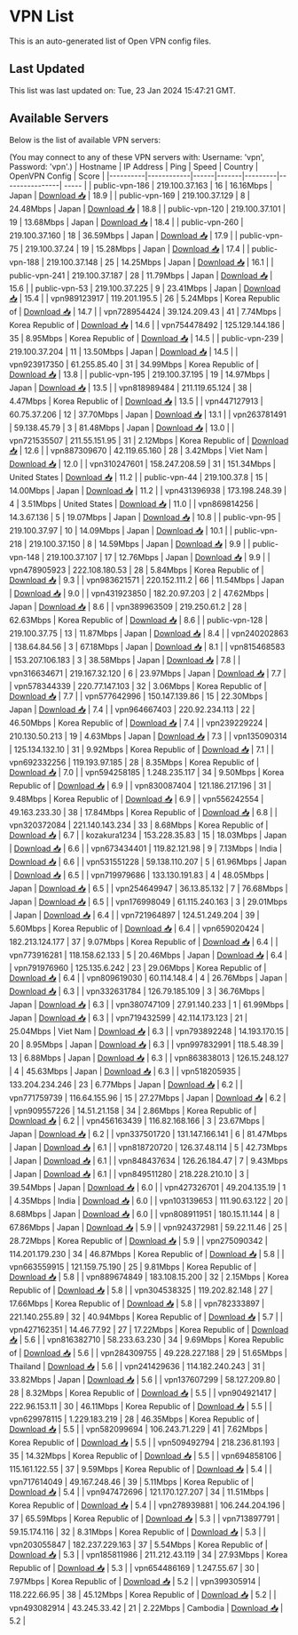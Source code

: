 # VPN List

This is an auto-generated list of Open VPN config files.

## Last Updated

This list was last updated on: Tue, 23 Jan 2024 15:47:21 GMT.

## Available Servers

Below is the list of available VPN servers:

(You may connect to any of these VPN servers with: Username: 'vpn', Password: 'vpn'.)
| Hostname | IP Address | Ping | Speed | Country | OpenVPN Config | Score |
|----------|------------|------|-------|---------|----------------| ----- |
| public-vpn-186 | 219.100.37.163 | 16 | 16.16Mbps | Japan | [Download 📥](./configs/server_0_JP.ovpn) | 18.9 |
| public-vpn-169 | 219.100.37.129 | 8 | 24.48Mbps | Japan | [Download 📥](./configs/server_1_JP.ovpn) | 18.8 |
| public-vpn-120 | 219.100.37.101 | 19 | 13.68Mbps | Japan | [Download 📥](./configs/server_2_JP.ovpn) | 18.4 |
| public-vpn-260 | 219.100.37.160 | 18 | 36.59Mbps | Japan | [Download 📥](./configs/server_3_JP.ovpn) | 17.9 |
| public-vpn-75 | 219.100.37.24 | 19 | 15.28Mbps | Japan | [Download 📥](./configs/server_4_JP.ovpn) | 17.4 |
| public-vpn-188 | 219.100.37.148 | 25 | 14.25Mbps | Japan | [Download 📥](./configs/server_5_JP.ovpn) | 16.1 |
| public-vpn-241 | 219.100.37.187 | 28 | 11.79Mbps | Japan | [Download 📥](./configs/server_6_JP.ovpn) | 15.6 |
| public-vpn-53 | 219.100.37.225 | 9 | 23.41Mbps | Japan | [Download 📥](./configs/server_7_JP.ovpn) | 15.4 |
| vpn989123917 | 119.201.195.5 | 26 | 5.24Mbps | Korea Republic of | [Download 📥](./configs/server_8_KR.ovpn) | 14.7 |
| vpn728954424 | 39.124.209.43 | 41 | 7.74Mbps | Korea Republic of | [Download 📥](./configs/server_9_KR.ovpn) | 14.6 |
| vpn754478492 | 125.129.144.186 | 35 | 8.95Mbps | Korea Republic of | [Download 📥](./configs/server_10_KR.ovpn) | 14.5 |
| public-vpn-239 | 219.100.37.204 | 11 | 13.50Mbps | Japan | [Download 📥](./configs/server_11_JP.ovpn) | 14.5 |
| vpn923917350 | 61.255.85.40 | 31 | 34.99Mbps | Korea Republic of | [Download 📥](./configs/server_12_KR.ovpn) | 13.8 |
| public-vpn-195 | 219.100.37.195 | 19 | 14.97Mbps | Japan | [Download 📥](./configs/server_13_JP.ovpn) | 13.5 |
| vpn818989484 | 211.119.65.124 | 38 | 4.47Mbps | Korea Republic of | [Download 📥](./configs/server_14_KR.ovpn) | 13.5 |
| vpn447127913 | 60.75.37.206 | 12 | 37.70Mbps | Japan | [Download 📥](./configs/server_15_JP.ovpn) | 13.1 |
| vpn263781491 | 59.138.45.79 | 3 | 81.48Mbps | Japan | [Download 📥](./configs/server_16_JP.ovpn) | 13.0 |
| vpn721535507 | 211.55.151.95 | 31 | 2.12Mbps | Korea Republic of | [Download 📥](./configs/server_17_KR.ovpn) | 12.6 |
| vpn887309670 | 42.119.65.160 | 28 | 3.42Mbps | Viet Nam | [Download 📥](./configs/server_18_VN.ovpn) | 12.0 |
| vpn310247601 | 158.247.208.59 | 31 | 151.34Mbps | United States | [Download 📥](./configs/server_19_US.ovpn) | 11.2 |
| public-vpn-44 | 219.100.37.8 | 15 | 14.00Mbps | Japan | [Download 📥](./configs/server_20_JP.ovpn) | 11.2 |
| vpn431396938 | 173.198.248.39 | 4 | 3.51Mbps | United States | [Download 📥](./configs/server_21_US.ovpn) | 11.0 |
| vpn869814256 | 14.3.67.136 | 5 | 19.07Mbps | Japan | [Download 📥](./configs/server_22_JP.ovpn) | 10.8 |
| public-vpn-95 | 219.100.37.97 | 10 | 14.09Mbps | Japan | [Download 📥](./configs/server_23_JP.ovpn) | 10.1 |
| public-vpn-218 | 219.100.37.150 | 8 | 14.59Mbps | Japan | [Download 📥](./configs/server_24_JP.ovpn) | 9.9 |
| public-vpn-148 | 219.100.37.107 | 17 | 12.76Mbps | Japan | [Download 📥](./configs/server_25_JP.ovpn) | 9.9 |
| vpn478905923 | 222.108.180.53 | 28 | 5.84Mbps | Korea Republic of | [Download 📥](./configs/server_26_KR.ovpn) | 9.3 |
| vpn983621571 | 220.152.111.2 | 66 | 11.54Mbps | Japan | [Download 📥](./configs/server_27_JP.ovpn) | 9.0 |
| vpn431923850 | 182.20.97.203 | 2 | 47.62Mbps | Japan | [Download 📥](./configs/server_28_JP.ovpn) | 8.6 |
| vpn389963509 | 219.250.61.2 | 28 | 62.63Mbps | Korea Republic of | [Download 📥](./configs/server_29_KR.ovpn) | 8.6 |
| public-vpn-128 | 219.100.37.75 | 13 | 11.87Mbps | Japan | [Download 📥](./configs/server_30_JP.ovpn) | 8.4 |
| vpn240202863 | 138.64.84.56 | 3 | 67.18Mbps | Japan | [Download 📥](./configs/server_31_JP.ovpn) | 8.1 |
| vpn815468583 | 153.207.106.183 | 3 | 38.58Mbps | Japan | [Download 📥](./configs/server_32_JP.ovpn) | 7.8 |
| vpn316634671 | 219.167.32.120 | 6 | 23.97Mbps | Japan | [Download 📥](./configs/server_33_JP.ovpn) | 7.7 |
| vpn578344339 | 220.77.147.103 | 32 | 3.06Mbps | Korea Republic of | [Download 📥](./configs/server_34_KR.ovpn) | 7.7 |
| vpn577642996 | 150.147.139.86 | 15 | 22.30Mbps | Japan | [Download 📥](./configs/server_35_JP.ovpn) | 7.4 |
| vpn964667403 | 220.92.234.113 | 22 | 46.50Mbps | Korea Republic of | [Download 📥](./configs/server_36_KR.ovpn) | 7.4 |
| vpn239229224 | 210.130.50.213 | 19 | 4.63Mbps | Japan | [Download 📥](./configs/server_37_JP.ovpn) | 7.3 |
| vpn135090314 | 125.134.132.10 | 31 | 9.92Mbps | Korea Republic of | [Download 📥](./configs/server_38_KR.ovpn) | 7.1 |
| vpn692332256 | 119.193.97.185 | 28 | 8.35Mbps | Korea Republic of | [Download 📥](./configs/server_39_KR.ovpn) | 7.0 |
| vpn594258185 | 1.248.235.117 | 34 | 9.50Mbps | Korea Republic of | [Download 📥](./configs/server_40_KR.ovpn) | 6.9 |
| vpn830087404 | 121.186.217.196 | 31 | 9.48Mbps | Korea Republic of | [Download 📥](./configs/server_41_KR.ovpn) | 6.9 |
| vpn556242554 | 49.163.233.30 | 38 | 17.84Mbps | Korea Republic of | [Download 📥](./configs/server_42_KR.ovpn) | 6.8 |
| vpn320372084 | 221.140.143.234 | 33 | 8.68Mbps | Korea Republic of | [Download 📥](./configs/server_43_KR.ovpn) | 6.7 |
| kozakura1234 | 153.228.35.83 | 15 | 18.03Mbps | Japan | [Download 📥](./configs/server_44_JP.ovpn) | 6.6 |
| vpn673434401 | 119.82.121.98 | 9 | 7.13Mbps | India | [Download 📥](./configs/server_45_IN.ovpn) | 6.6 |
| vpn531551228 | 59.138.110.207 | 5 | 61.96Mbps | Japan | [Download 📥](./configs/server_46_JP.ovpn) | 6.5 |
| vpn719979686 | 133.130.191.83 | 4 | 48.05Mbps | Japan | [Download 📥](./configs/server_47_JP.ovpn) | 6.5 |
| vpn254649947 | 36.13.85.132 | 7 | 76.68Mbps | Japan | [Download 📥](./configs/server_48_JP.ovpn) | 6.5 |
| vpn176998049 | 61.115.240.163 | 3 | 29.01Mbps | Japan | [Download 📥](./configs/server_49_JP.ovpn) | 6.4 |
| vpn721964897 | 124.51.249.204 | 39 | 5.60Mbps | Korea Republic of | [Download 📥](./configs/server_50_KR.ovpn) | 6.4 |
| vpn659020424 | 182.213.124.177 | 37 | 9.07Mbps | Korea Republic of | [Download 📥](./configs/server_51_KR.ovpn) | 6.4 |
| vpn773916281 | 118.158.62.133 | 5 | 20.46Mbps | Japan | [Download 📥](./configs/server_52_JP.ovpn) | 6.4 |
| vpn791976960 | 125.135.6.242 | 23 | 29.06Mbps | Korea Republic of | [Download 📥](./configs/server_53_KR.ovpn) | 6.4 |
| vpn809619030 | 60.114.148.4 | 4 | 26.76Mbps | Japan | [Download 📥](./configs/server_54_JP.ovpn) | 6.3 |
| vpn332631784 | 126.79.185.109 | 3 | 36.76Mbps | Japan | [Download 📥](./configs/server_55_JP.ovpn) | 6.3 |
| vpn380747109 | 27.91.140.233 | 1 | 61.99Mbps | Japan | [Download 📥](./configs/server_56_JP.ovpn) | 6.3 |
| vpn719432599 | 42.114.173.123 | 21 | 25.04Mbps | Viet Nam | [Download 📥](./configs/server_57_VN.ovpn) | 6.3 |
| vpn793892248 | 14.193.170.15 | 20 | 8.95Mbps | Japan | [Download 📥](./configs/server_58_JP.ovpn) | 6.3 |
| vpn997832991 | 118.5.48.39 | 13 | 6.88Mbps | Japan | [Download 📥](./configs/server_59_JP.ovpn) | 6.3 |
| vpn863838013 | 126.15.248.127 | 4 | 45.63Mbps | Japan | [Download 📥](./configs/server_60_JP.ovpn) | 6.3 |
| vpn518205935 | 133.204.234.246 | 23 | 6.77Mbps | Japan | [Download 📥](./configs/server_61_JP.ovpn) | 6.2 |
| vpn771759739 | 116.64.155.96 | 15 | 27.27Mbps | Japan | [Download 📥](./configs/server_62_JP.ovpn) | 6.2 |
| vpn909557226 | 14.51.21.158 | 34 | 2.86Mbps | Korea Republic of | [Download 📥](./configs/server_63_KR.ovpn) | 6.2 |
| vpn456163439 | 116.82.168.166 | 3 | 23.67Mbps | Japan | [Download 📥](./configs/server_64_JP.ovpn) | 6.2 |
| vpn337501720 | 131.147.166.141 | 6 | 81.47Mbps | Japan | [Download 📥](./configs/server_65_JP.ovpn) | 6.1 |
| vpn818720720 | 126.37.48.114 | 5 | 42.73Mbps | Japan | [Download 📥](./configs/server_66_JP.ovpn) | 6.1 |
| vpn848437634 | 126.26.184.47 | 7 | 9.43Mbps | Japan | [Download 📥](./configs/server_67_JP.ovpn) | 6.1 |
| vpn849511280 | 218.228.210.10 | 3 | 39.54Mbps | Japan | [Download 📥](./configs/server_68_JP.ovpn) | 6.0 |
| vpn427326701 | 49.204.135.19 | 1 | 4.35Mbps | India | [Download 📥](./configs/server_69_IN.ovpn) | 6.0 |
| vpn103139653 | 111.90.63.122 | 20 | 8.68Mbps | Japan | [Download 📥](./configs/server_70_JP.ovpn) | 6.0 |
| vpn808911951 | 180.15.11.144 | 8 | 67.86Mbps | Japan | [Download 📥](./configs/server_71_JP.ovpn) | 5.9 |
| vpn924372981 | 59.22.11.46 | 25 | 28.72Mbps | Korea Republic of | [Download 📥](./configs/server_72_KR.ovpn) | 5.9 |
| vpn275090342 | 114.201.179.230 | 34 | 46.87Mbps | Korea Republic of | [Download 📥](./configs/server_73_KR.ovpn) | 5.8 |
| vpn663559915 | 121.159.75.190 | 25 | 9.81Mbps | Korea Republic of | [Download 📥](./configs/server_74_KR.ovpn) | 5.8 |
| vpn889674849 | 183.108.15.200 | 32 | 2.15Mbps | Korea Republic of | [Download 📥](./configs/server_75_KR.ovpn) | 5.8 |
| vpn304538325 | 119.202.82.148 | 27 | 17.66Mbps | Korea Republic of | [Download 📥](./configs/server_76_KR.ovpn) | 5.8 |
| vpn782333897 | 221.140.255.89 | 32 | 40.94Mbps | Korea Republic of | [Download 📥](./configs/server_77_KR.ovpn) | 5.7 |
| vpn427162351 | 14.46.77.92 | 27 | 17.22Mbps | Korea Republic of | [Download 📥](./configs/server_78_KR.ovpn) | 5.6 |
| vpn816382710 | 58.233.63.230 | 34 | 9.69Mbps | Korea Republic of | [Download 📥](./configs/server_79_KR.ovpn) | 5.6 |
| vpn284309755 | 49.228.227.188 | 29 | 51.65Mbps | Thailand | [Download 📥](./configs/server_80_TH.ovpn) | 5.6 |
| vpn241429636 | 114.182.240.243 | 31 | 33.82Mbps | Japan | [Download 📥](./configs/server_81_JP.ovpn) | 5.6 |
| vpn137607299 | 58.127.209.80 | 28 | 8.32Mbps | Korea Republic of | [Download 📥](./configs/server_82_KR.ovpn) | 5.5 |
| vpn904921417 | 222.96.153.11 | 30 | 46.11Mbps | Korea Republic of | [Download 📥](./configs/server_83_KR.ovpn) | 5.5 |
| vpn629978115 | 1.229.183.219 | 28 | 46.35Mbps | Korea Republic of | [Download 📥](./configs/server_84_KR.ovpn) | 5.5 |
| vpn582099694 | 106.243.71.229 | 41 | 7.62Mbps | Korea Republic of | [Download 📥](./configs/server_85_KR.ovpn) | 5.5 |
| vpn509492794 | 218.236.81.193 | 35 | 14.32Mbps | Korea Republic of | [Download 📥](./configs/server_86_KR.ovpn) | 5.5 |
| vpn694858106 | 115.161.122.55 | 37 | 9.59Mbps | Korea Republic of | [Download 📥](./configs/server_87_KR.ovpn) | 5.4 |
| vpn717614049 | 49.167.248.46 | 39 | 5.11Mbps | Korea Republic of | [Download 📥](./configs/server_88_KR.ovpn) | 5.4 |
| vpn947472696 | 121.170.127.207 | 34 | 11.51Mbps | Korea Republic of | [Download 📥](./configs/server_89_KR.ovpn) | 5.4 |
| vpn278939881 | 106.244.204.196 | 37 | 65.59Mbps | Korea Republic of | [Download 📥](./configs/server_90_KR.ovpn) | 5.3 |
| vpn713897791 | 59.15.174.116 | 32 | 8.31Mbps | Korea Republic of | [Download 📥](./configs/server_91_KR.ovpn) | 5.3 |
| vpn203055847 | 182.237.229.163 | 37 | 5.54Mbps | Korea Republic of | [Download 📥](./configs/server_92_KR.ovpn) | 5.3 |
| vpn185811986 | 211.212.43.119 | 34 | 27.93Mbps | Korea Republic of | [Download 📥](./configs/server_93_KR.ovpn) | 5.3 |
| vpn654486169 | 1.247.55.67 | 30 | 7.97Mbps | Korea Republic of | [Download 📥](./configs/server_94_KR.ovpn) | 5.2 |
| vpn399305914 | 118.222.66.95 | 38 | 45.12Mbps | Korea Republic of | [Download 📥](./configs/server_95_KR.ovpn) | 5.2 |
| vpn493082914 | 43.245.33.42 | 21 | 2.22Mbps | Cambodia | [Download 📥](./configs/server_96_KH.ovpn) | 5.2 |
